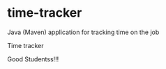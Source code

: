 # time-tracker
Java (Maven) application for tracking time on the job

Time tracker

Good  Studentss!!!
